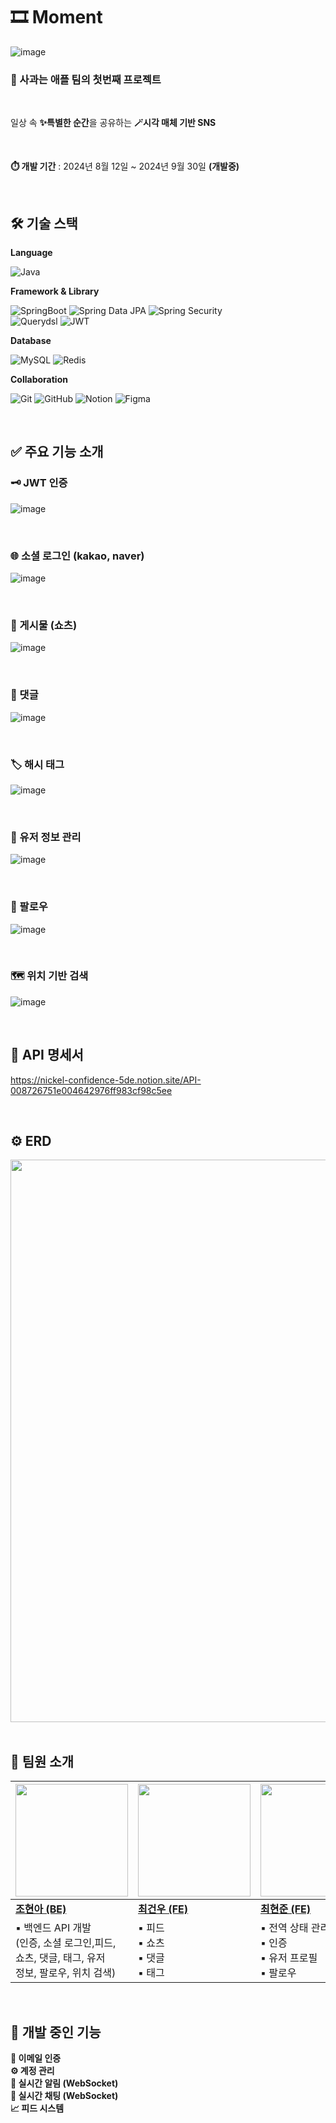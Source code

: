 # 🎞️ Moment

![image](https://github.com/user-attachments/assets/994077d4-410d-44f8-83ae-0f1d2790eeb7)

### 🍎 사과는 애플 팀의 첫번째 프로젝트

<br/>

일상 속 **✨특별한 순간**을 공유하는 **🪄시각 매체 기반 SNS**

<br/>

**⏱️ 개발 기간** : 2024년 8월 12일 ~ 2024년 9월 30일 **(개발중)**

<br/>

## 🛠️ 기술 스택

**Language**

![Java](https://img.shields.io/badge/Java-007396?style=for-the-badge&logo=java&logoColor=white)

**Framework & Library**

![SpringBoot](https://img.shields.io/badge/SpringBoot-6DB33F?style=for-the-badge&logo=springboot&logoColor=white)
![Spring Data JPA](https://img.shields.io/badge/Spring_Data_JPA-6DB33F?style=for-the-badge&logo=spring&logoColor=white)
![Spring Security](https://img.shields.io/badge/Spring_Security-6DB33F?style=for-the-badge&logo=springsecurity&logoColor=white)
<br/>
![Querydsl](https://img.shields.io/badge/Querydsl-00599C?style=for-the-badge&logo=apachemaven&logoColor=white)
![JWT](https://img.shields.io/badge/JWT-000000?style=for-the-badge&logo=json-web-tokens&logoColor=white)


**Database**

![MySQL](https://img.shields.io/badge/MySQL-4479A1?style=for-the-badge&logo=mysql&logoColor=white)
![Redis](https://img.shields.io/badge/Redis-DC382D?style=for-the-badge&logo=redis&logoColor=white)

**Collaboration**

![Git](https://img.shields.io/badge/Git-F05032?style=for-the-badge&logo=git&logoColor=white)
![GitHub](https://img.shields.io/badge/GitHub-181717?style=for-the-badge&logo=github&logoColor=white)
![Notion](https://img.shields.io/badge/Notion-000000?style=for-the-badge&logo=notion&logoColor=white)
![Figma](https://img.shields.io/badge/Figma-F24E1E?style=for-the-badge&logo=figma&logoColor=white)

<br/>

## ✅ 주요 기능 소개

### 🗝️ JWT 인증
![image](https://github.com/user-attachments/assets/10332676-1bd0-4518-a50c-8f4aa26db5d4)

<br/>

### 🌐 소셜 로그인 (kakao, naver)
![image](https://github.com/user-attachments/assets/e81a23d7-0038-459d-bd29-963c265f9ea3)

<br/>

### 🎥 게시물 (쇼츠)
![image](https://github.com/user-attachments/assets/c88e7ff2-d8c4-4b55-8889-b672ee01b8a3)

<br/>

### 💬 댓글
![image](https://github.com/user-attachments/assets/623a3cfc-a2f4-4726-a4ef-9551ef9f1171)

<br/>

### 🏷️ 해시 태그
![image](https://github.com/user-attachments/assets/52718f79-b2ea-4ba2-8d2a-8323f60f06e5)

<br/>

### 👤 유저 정보 관리
![image](https://github.com/user-attachments/assets/251643bb-f3ed-4a06-9694-2ba6cde90d60)

<br/>

### 🤝 팔로우
![image](https://github.com/user-attachments/assets/a3429c92-60f9-48de-8cb1-d1b5730e2cde)

<br/>

### 🗺️ 위치 기반 검색
![image](https://github.com/user-attachments/assets/ede2da79-fd73-4bec-9223-61129e48b288)

<br/>

## 📒 API 명세서
https://nickel-confidence-5de.notion.site/API-008726751e004642976ff983cf98c5ee

<br/>

## ⚙️ ERD
<img src="https://github.com/user-attachments/assets/4e867cd0-e854-42fc-8b1f-9917bcc8007d" width="900">

<br/>
<br/>

## 👻 팀원 소개
|<img src="https://github.com/user-attachments/assets/9856718a-1113-42f4-a9fd-4efebbcee36c" width="180">|<img src="https://github.com/user-attachments/assets/7033ddfe-9613-41ae-b7f1-55f8138d02cd" width="180">|<img src="https://github.com/user-attachments/assets/180c06ef-e55a-48c2-ab2a-fb01e2ee17ea" width="180">|
|---|---|---|
|[**조현아 (BE)**](https://github.com/tenius10)|[**최건우 (FE)**](https://github.com/rjsdn031)|[**최현준 (FE)**](https://github.com/Hyeonjun0527)|
|▪️ 백엔드 API 개발<br/>(인증, 소셜 로그인,피드, <br/>쇼츠, 댓글, 태그, 유저 <br/>정보, 팔로우, 위치 검색)|▪️ 피드<br/>▪️ 쇼츠<br/>▪️ 댓글<br/>▪️ 태그|▪️ 전역 상태 관리(Redux)<br/>▪️ 인증<br/>▪️ 유저 프로필<br/>▪️ 팔로우|

<br/>

## 🚀 개발 중인 기능
**📧 이메일 인증** <br/>
**⚙️ 계정 관리** <br/>
**🔔 실시간 알림 (WebSocket)** <br/>
**💬 실시간 채팅 (WebSocket)** <br/>
**📈 피드 시스템** <br/>

<br/>



